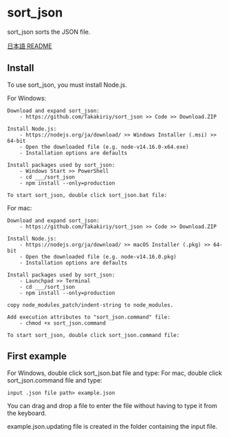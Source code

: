 # sort_json

sort_json sorts the JSON file.

[日本語 README](./README-jp.md)


## Install

To use sort_json, you must install Node.js.

For Windows:

    Download and expand sort_json:
        - https://github.com/Takakiriy/sort_json >> Code >> Download.ZIP

    Install Node.js:
        - https://nodejs.org/ja/download/ >> Windows Installer (.msi) >> 64-bit
        - Open the downloaded file (e.g. node-v14.16.0-x64.exe)
        - Installation options are defaults

    Install packages used by sort_json:
        - Windows Start >> PowerShell
        - cd ___/sort_json
        - npm install --only=production

    To start sort_json, double click sort_json.bat file:

For mac:

    Download and expand sort_json:
        - https://github.com/Takakiriy/sort_json >> Code >> Download.ZIP

    Install Node.js:
        - https://nodejs.org/ja/download/ >> macOS Installer (.pkg) >> 64-bit
        - Open the downloaded file (e.g. node-v14.16.0.pkg)
        - Installation options are defaults

    Install packages used by sort_json:
        - Launchpad >> Terminal
        - cd ___/sort_json
        - npm install --only=production

    copy node_modules_patch/indent-string to node_modules.

    Add execution attributes to "sort_json.command" file:
        - chmod +x sort_json.command

    To start sort_json, double click sort_json.command file:


## First example

For Windows, double click sort_json.bat file and type:
For mac, double click sort_json.command file and type:

    input .json file path> example.json

You can drag and drop a file to enter the file without having to type it from the keyboard.

example.json.updating file is created in the folder containing the input file.
